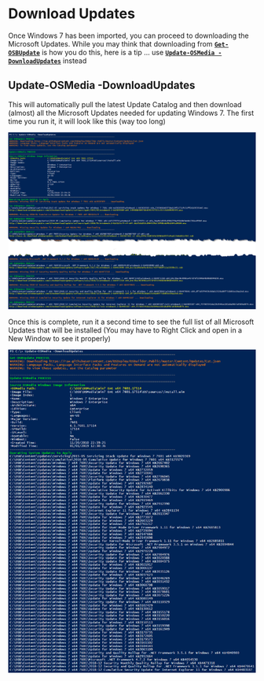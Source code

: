 # Download Updates

Once Windows 7 has been imported, you can proceed to downloading the Microsoft Updates.  While you may think that downloading from [**`Get-OSBUpdate`**](../../functions/osbupdate/get-osbupdate.md) is how you do this, here is a tip ... use [**`Update-OSMedia -DownloadUpdates`**](../../functions/osmedia/update-osmedia/#update-osmedia-downloadupdates) instead

## Update-OSMedia -DownloadUpdates

This will automatically pull the latest Update Catalog and then download \(almost\) all the Microsoft Updates needed for updating Windows 7.  The first time you run it, it will look like this \(way too long\)

![](../../../../.gitbook/assets/2019-01-01_18-51-43.png)

Once this is complete, run it a second time to see the full list of all Microsoft Updates that will be installed \(You may have to Right Click and open in a New Window to see it properly\)

![](../../../../.gitbook/assets/2019-01-01_19-08-14.png)

